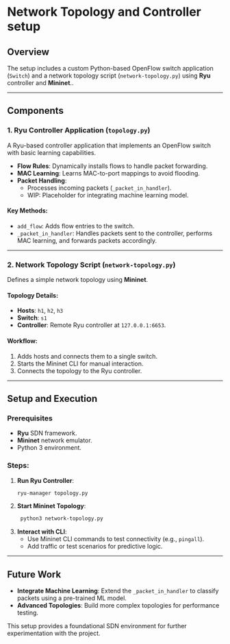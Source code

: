 # Network Topology and Controller setup

## Overview
The setup includes a custom Python-based OpenFlow switch application (`Switch`) and a network topology script (`network-topology.py`) using **Ryu** controller and **Mininet**..

---

## Components

### 1. **Ryu Controller Application** (`topology.py`)
A Ryu-based controller application that implements an OpenFlow switch with basic learning capabilities.

- **Flow Rules**: Dynamically installs flows to handle packet forwarding.
- **MAC Learning**: Learns MAC-to-port mappings to avoid flooding.
- **Packet Handling**:
  - Processes incoming packets (`_packet_in_handler`).
  - WIP: Placeholder for integrating machine learning model.

#### Key Methods:
- `add_flow`: Adds flow entries to the switch.
- `_packet_in_handler`: Handles packets sent to the controller, performs MAC learning, and forwards packets accordingly.

---

### 2. **Network Topology Script** (`network-topology.py`)
Defines a simple network topology using **Mininet**.

#### Topology Details:
- **Hosts**: `h1`, `h2`, `h3`
- **Switch**: `s1`
- **Controller**: Remote Ryu controller at `127.0.0.1:6653`.

#### Workflow:
1. Adds hosts and connects them to a single switch.
2. Starts the Mininet CLI for manual interaction.
3. Connects the topology to the Ryu controller.

---

## Setup and Execution

### Prerequisites
- **Ryu** SDN framework.
- **Mininet** network emulator.
- Python 3 environment.

### Steps:
1. **Run Ryu Controller**:
   ```bash
   ryu-manager topology.py
   ```
2. **Start Mininet Topology**:
   ```bash
    python3 network-topology.py
   ```
3. **Interact with CLI**:
   - Use Mininet CLI commands to test connectivity (e.g., `pingall`).
   - Add traffic or test scenarios for predictive logic.

---

## Future Work
- **Integrate Machine Learning**: Extend the `_packet_in_handler` to classify packets using a pre-trained ML model.
- **Advanced Topologies**: Build more complex topologies for performance testing.

This setup provides a foundational SDN environment for further experimentation with the project.
